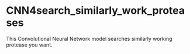 # CNN4search_similarly_work_proteases
This Convolutional Neural Network model searches similarly working protease you want.
